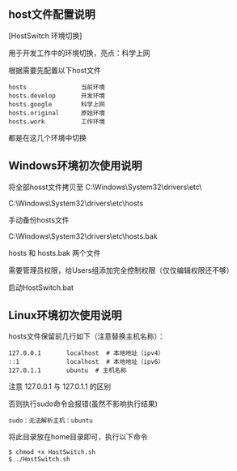 ## host文件配置说明

[HostSwitch 环境切换]

用于开发工作中的环境切换，亮点：科学上网

根据需要先配置以下host文件
```
hosts               当前环境
hosts.develop       开发环境
hosts.google        科学上网
hosts.original      原始环境
hosts.work          工作环境
```
都是在这几个环境中切换


## Windows环境初次使用说明

将全部hosst文件拷贝至 C:\Windows\System32\drivers\etc\

C:\Windows\System32\drivers\etc\hosts

手动备份hosts文件

C:\Windows\System32\drivers\etc\hosts.bak


hosts 和 hosts.bak 两个文件

需要管理员权限，给Users组添加完全控制权限（仅仅编辑权限还不够）

启动HostSwitch.bat


## Linux环境初次使用说明

hosts文件保留前几行如下（注意替换主机名称）：
```
127.0.0.1       localhost  # 本地地址（ipv4）
::1             localhost  # 本地地址（ipv6）
127.0.1.1       ubuntu  # 主机名称
```

注意 127.0.0.1 与 127.0.1.1 的区别

否则执行sudo命令会报错(虽然不影响执行结果)
```
sudo：无法解析主机：ubuntu
```

将此目录放在home目录即可，执行以下命令
```
$ chmod +x HostSwitch.sh
$ ./HostSwitch.sh
```
